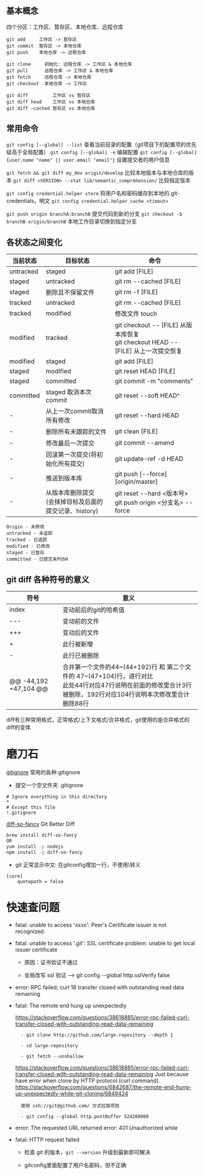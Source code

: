 ## 基本概念

四个分区：工作区、暂存区、本地仓库、远程仓库

    git add     工作区 -> 暂存区 
    git commit  暂存区 -> 本地仓库 
    git push    本地仓库 -> 远程仓库 

    git clone     初始化: 远程仓库 -> 工作区 & 本地仓库
    git pull      远程仓库 -> 工作区 & 本地仓库
    git fetch     远程仓库 -> 本地仓库
    git checkout  本地仓库 -> 工作区

    git diff         工作区 vs 暂存区
    git diff head    工作区 vs 本地仓库
    git diff –cached 暂存区 vs 本地仓库


## 常用命令

`git config [--global] --list`  查看当前目录的配置（git项目下的配置项的优先级高于全局配置）
`git config [--global] -e`  编辑配置
`git config [--global] {user.name "name" || user.email "email"}`  设置提交者的用户信息

`git fetch && git diff my_dev origin/develop` 比较本地版本与本地仓库的版本
`git diff <VERSION> --stat lib/semantic_comprehension/` 比较指定版本

`git config credential.helper store` 将用户名和密码缓存到本地的.git-credentials，明文
`git config credential.helper cache <timout>`

`git push origin branchA:branchB` 提交代码到新的分支
`git checkout -b branchB origin/branchB` 本地工作目录切换到指定分支


## 各状态之间变化

当前状态 | 目标状态 | 命令
------- | ------- | -------
untracked | staged | git add [FILE]
staged | untracked | git rm --cached [FILE]
staged | 删除且不保留文件 | git rm -f [FILE]
tracked | untracked | git rm --cached [FILE]
tracked | modified | 修改文件 touch
modified | tracked | git checkout -- [FILE] 从版本库恢复 <br>git checkout HEAD -- [FILE] 从上一次提交恢复
modified | staged |  git add [FILE]
staged | modified |  git reset HEAD [FILE]
staged | committed | git commit -m "comments"
committed | staged 取消本次commit | git reset --soft HEAD^
- | 从上一次commit取消所有修改 | git reset --hard HEAD
- | 删除所有未跟踪的文件 | git clean [FILE]
- | 修改最后一次提交  |  git commit --amend
- | 回滚第一次提交(将初始化所有提交) |  git update-ref -d HEAD
- | 推送到版本库 | git push [--force] [origin/master]
- | 从版本库删除提交<br>(会抹掉目标及后面的提交记录、history) | git reset --hard <版本号><br>git push origin <分支名> --force


```code
Origin - 未修改
untracked - 未追踪
tracked - 已追踪
modified - 已修改
staged - 已暂存
committed - 已提交未PUSH
```

## git diff 各种符号的意义

符号 | 意义
------- | -------
index | 变动前后的git的哈希值
--- | 变动前的文件
+++ | 变动后的文件
+ | 此行被新增
- | 此行已被删除
@@ -44,192 +47,104 @@ | 合并第一个文件的44~(44+192)行 和 第二个文件的 47~(47+104)行，进行对比<br>此处44行对应47行说明在前面的修改里合计3行被删除，192行对应104行说明本次修改里合计删除88行

diff有三种常用格式，正常格式/上下文格式/合并格式，git使用的是合并格式的diff的变体


# 磨刀石

[gitignore](https://github.com/github/gitignore) 常用的各种.gitignore


* 提交一个空文件夹 .gitignore
```git
# Ignore everything in this directory
*
# Except this file
!.gitignore
```

[diff-so-fancy](https://github.com/so-fancy/diff-so-fancy) Git Better Diff
```bash
brew install diff-so-fancy
OR
yum install -y nodejs
npm install -g diff-so-fancy
```

* git 正常显示中文: 在gitconfig增加一行，不使用\转义
```code
[core]
    quotepath = false
```


# 快速查问题

+ fatal: unable to access 'xxxx': Peer's Certificate issuer is not recognized.

+ fatal: unable to access '.git': SSL certificate problem: unable to get local issuer certificate

    - 原因：证书验证不通过

    - 全局改写 ssl 验证 --> git config --global http.sslVerify false

+ error: RPC failed; curl 18 transfer closed with outstanding read data remaining

+ fatal: The remote end hung up unexpectedly

    https://stackoverflow.com/questions/38618885/error-rpc-failed-curl-transfer-closed-with-outstanding-read-data-remaining

        - git clone http://github.com/large-repository --depth 1

        - cd large-repository

        - git fetch --unshallow

    https://stackoverflow.com/questions/38618885/error-rpc-failed-curl-transfer-closed-with-outstanding-read-data-remaining
        Just because have error when clone by HTTP protocol (curl command).
    https://stackoverflow.com/questions/6842687/the-remote-end-hung-up-unexpectedly-while-git-cloning/6849424

        使用 ssh://git@github.com/ 方式拉取项目

        - git config --global http.postBuffer 524288000

+ error: The requested URL returned error: 401 Unauthorized while

+ fatal: HTTP request failed

    - 检查 git 的版本，`git --version` 升级到最新即可解决

    - gitconfig里面配置了用户名密码，但不正确

